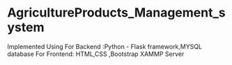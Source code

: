 # AgricultureProducts_Management_system

Implemented Using
For Backend :Python - Flask framework,MYSQL database
For Frontend: HTML,CSS ,Bootstrap
XAMMP Server
